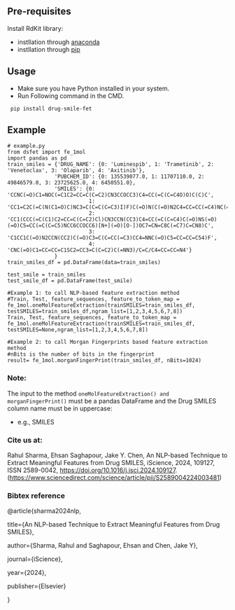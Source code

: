 ## Pre-requisites
Install RdKit library:
- instllation through [anaconda](https://anaconda.org/rdkit/rdkit)
- instllation through [pip](https://pypi.org/project/rdkit-pypi/) 

## Usage

- Make sure you have Python installed in your system.
- Run Following command in the CMD.
 ```
  pip install drug-smile-fet
  ```
## Example

 ```
# example.py
from dsfet import fe_1mol
import pandas as pd
train_smiles = {'DRUG_NAME': {0: 'Luminespib', 1: 'Trametinib', 2: 'Venetoclax', 3: 'Olaparib', 4: 'Axitinib'},
                'PUBCHEM_ID': {0: 135539077.0, 1: 11707110.0, 2: 49846579.0, 3: 23725625.0, 4: 6450551.0},
                'SMILES': {0: 'CCNC(=O)C1=NOC(=C1C2=CC=C(C=C2)CN3CCOCC3)C4=CC(=C(C=C4O)O)C(C)C',
                           1: 'CC1=C2C(=C(N(C1=O)C)NC3=C(C=C(C=C3)I)F)C(=O)N(C(=O)N2C4=CC=CC(=C4)NC(=O)C)C5CC5',
                           2: 'CC1(CCC(=C(C1)C2=CC=C(C=C2)Cl)CN3CCN(CC3)C4=CC(=C(C=C4)C(=O)NS(=O)(=O)C5=CC(=C(C=C5)NCC6CCOCC6)[N+](=O)[O-])OC7=CN=C8C(=C7)C=CN8)C',
                           3: 'C1CC1C(=O)N2CCN(CC2)C(=O)C3=C(C=CC(=C3)CC4=NNC(=O)C5=CC=CC=C54)F',
                           4: 'CNC(=O)C1=CC=CC=C1SC2=CC3=C(C=C2)C(=NN3)/C=C/C4=CC=CC=N4'}
                }
train_smiles_df = pd.DataFrame(data=train_smiles)

test_smile = train_smiles
test_smile_df = pd.DataFrame(test_smile)

#Example 1: to call NLP-based feature extraction method
#Train, Test, feature_sequences, feature_to_token_map = fe_1mol.oneMolFeatureExtraction(trainSMILES=train_smiles_df, testSMILES=train_smiles_df,ngram_list=[1,2,3,4,5,6,7,8])
Train, Test, feature_sequences, feature_to_token_map = fe_1mol.oneMolFeatureExtraction(trainSMILES=train_smiles_df, testSMILES=None,ngram_list=[1,2,3,4,5,6,7,8])

#Example 2: to call Morgan Fingerprints based feature extraction method
#nBits is the number of bits in the fingerprint
result= fe_1mol.morganFingerPrint(train_smiles_df, nBits=1024)

```
### Note: 
The input to the method ```oneMolFeatureExtraction() and morganFingerPrint()``` must be a pandas DataFrame and the Drug SMILES column name must be in uppercase:
- e.g., SMILES

### Cite us at:
Rahul Sharma, Ehsan Saghapour, Jake Y. Chen, An NLP-based Technique to Extract Meaningful Features from Drug SMILES, iScience, 2024, 109127, ISSN 2589-0042, https://doi.org/10.1016/j.isci.2024.109127.
(https://www.sciencedirect.com/science/article/pii/S2589004224003481)
### Bibtex reference
@article{sharma2024nlp,
 
  title={An NLP-based Technique to Extract Meaningful Features from Drug SMILES},
  
  author={Sharma, Rahul and Saghapour, Ehsan and Chen, Jake Y},
  
  journal={iScience},
  
  year={2024},
  
  publisher={Elsevier}

}


